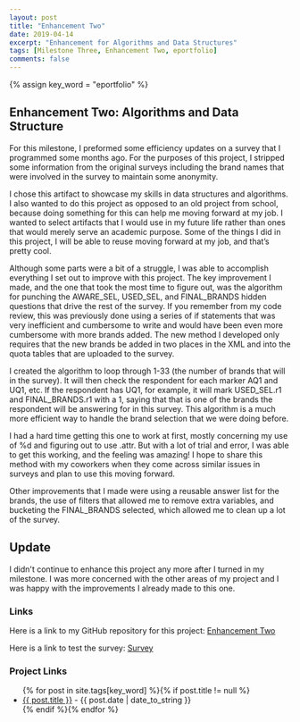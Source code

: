 ```yaml
---
layout: post
title: "Enhancement Two"
date: 2019-04-14
excerpt: "Enhancement for Algorithms and Data Structures"
tags: [Milestone Three, Enhancement Two, eportfolio]
comments: false
---
```

{% assign key_word = "eportfolio" %}
## Enhancement Two: Algorithms and Data Structure

For this milestone, I preformed some efficiency updates on a survey that I programmed some months ago.  For the purposes of this project, I stripped some information from the original surveys including the brand names that were involved in the survey to maintain some anonymity.

I chose this artifact to showcase my skills in data structures and algorithms.  I also wanted to do this project as opposed to an old project from school, because doing something for this can help me moving forward at my job.  I wanted to select artifacts that I would use in my future life rather than ones that would merely serve an academic purpose.  Some of the things I did in this project, I will be able to reuse moving forward at my job, and that’s pretty cool.

Although some parts were a bit of a struggle, I was able to accomplish everything I set out to improve with this project.  The key improvement I made, and the one that took the most time to figure out, was the algorithm for punching the AWARE_SEL, USED_SEL, and FINAL_BRANDS hidden questions that drive the rest of the survey.  If you remember from my code review, this was previously done using a series of if statements that was very inefficient and cumbersome to write and would have been even more cumbersome with more brands added.  The new method I developed only requires that the new brands be added in two places in the XML and into the quota tables that are uploaded to the survey.  

I created the algorithm to loop through 1-33 (the number of brands that will in the survey).  It will then check the respondent for each marker AQ1 and UQ1, etc.  If the respondent has UQ1, for example, it will mark USED_SEL.r1 and FINAL_BRANDS.r1 with a 1, saying that that is one of the brands the respondent will be answering for in this survey.  This algorithm is a much more efficient way to handle the brand selection that we were doing before.

I had a hard time getting this one to work at first, mostly concerning my use of %d and figuring out to use .attr.  But with a lot of trial and error, I was able to get this working, and the feeling was amazing!  I hope to share this method with my coworkers when they come across similar issues in surveys and plan to use this moving forward.

Other improvements that I made were using a reusable answer list for the brands, the use of filters that allowed me to remove extra variables, and bucketing the FINAL_BRANDS selected, which allowed me to clean up a lot of the survey.

## Update

I didn't continue to enhance this project any more after I turned in my milestone.  I was more concerned with the other areas of my project and I was happy with the improvements I already made to this one.

### Links

Here is a link to my GitHub repository for this project:
[Enhancement Two](https://github.com/MegAlgarin/survey-improvements) 

Here is a link to test the survey: 
[Survey](https://survey.researchresults.com/survey/selfserve/53b/190318/temp-view?list=2) 



### Project Links
<article>
	<ul>
    {% for post in site.tags[key_word] %}{% if post.title != null %}
        <li class="entry-title"><a href="{{ site.url }}{{ post.url }}" title="{{ post.title }}">{{ post.title }}</a> - {{ post.date | date_to_string }} </li>
    {% endif %}{% endfor %}
	</ul>